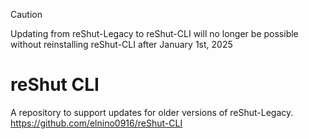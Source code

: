 > [!CAUTION]
> Updating from reShut-Legacy to reShut-CLI will no longer be possible without reinstalling reShut-CLI after January 1st, 2025 
# reShut CLI
A repository to support updates for older versions of reShut-Legacy. 
https://github.com/elnino0916/reShut-CLI
